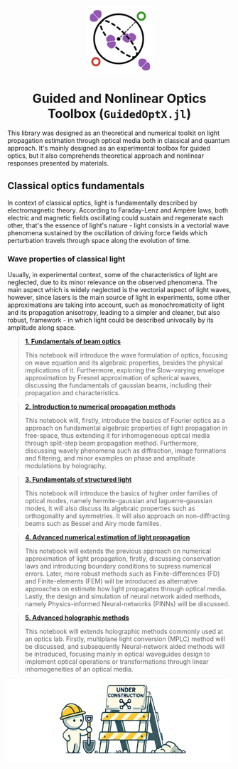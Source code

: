 <div align="center">

[
    <img src="../GuidedOptX-logo.jpeg" width="150">
](#---)

#   Guided and Nonlinear Optics Toolbox (`GuidedOptX.jl`)

</div>

This library was designed as an theoretical and numerical toolkit on light propagation estimation through optical media both in classical and quantum approach. It's mainly designed as an experimental toolbox for guided optics, but it also comprehends theoretical approach and nonlinear responses presented by materials.

##  Classical optics fundamentals

In context of classical optics, light is fundamentally described by electromagnetic theory. According to Faraday-Lenz and Ampère laws, both electric and magnetic fields oscillating could sustain and regenerate each other, that's the essence of light's nature - light consists in a vectorial wave phenomena sustained by the oscillation of driving force fields which perturbation travels through space along the evolution of time.

### Wave properties of classical light

Usually, in experimental context, some of the characteristics of light are neglected, due to its minor relevance on the observed phenomena. The main aspect which is widely neglected is the vectorial aspect of light waves, however, since lasers is the main source of light in experiments, some other approximations are taking into account, such as monochromaticity of light and its propagation anisotropy, leading to a simpler and cleaner, but also robust, framework - in which light could be described univocally by its amplitude along space.

>   [**1. Fundamentals of beam optics**](./1.classical-optics/1.fundamentals-of-beam-optics.ipynb)
>   
>   This notebook will introduce the wave formulation of optics, focusing on wave equation and its algebraic properties, besides the physical implications of it. Furthermore, exploring the Slow-varying envelope approximation by Fresnel approximation of spherical waves, discussing the fundamentals of gaussian beams, including their propagation and characteristics.

>   [**2. Introduction to numerical propagation methods**](./1.classical-optics/2.introduction-to-numerical-propagation-methods.ipynb)
>
>   This notebook will, firstly, introduce the basics of Fourier optics as a approach on fundamental algebraic properties of light propagation in free-space, thus extending it for inhomogeneous optical media through split-step beam propagation method. Furthermore, discussing wavely phenomena such as diffraction, image formations and filtering, and minor examples on phase and amplitude modulations by holography.

>   [**3. Fundamentals of structured light**](./1.classical-optics/3.fundamentals-of-structured-light.ipynb)
>
>   This notebook will introduce the basics of higher order families of optical modes, namely hermite-gaussian and laguerre-gaussian modes, it will also discuss its algebraic properties such as orthogonality and symmetries. It will also approach on non-diffracting beams such as Bessel and Airy mode families.

>   [**4. Advanced numerical estimation of light propagation**](./1.classical-optics/4.advanced-numerical-estimation-of-light-propagation.ipynb)
>
>   This notebook will extends the previous approach on numerical approximation of light propagation, firstly, discussing conservation laws and introducing boundary conditions to supress numerical errors. Later, more robust methods such as Finite-differences (FD) and Finite-elements (FEM) will be introduced as alternative approaches on estimate how light propagates through optical media. Lastly, the design and simulation of neural network aided methods, namely Physics-informed Neural-networks (PINNs) will be discussed.

>   [**5. Advanced holographic methods**](./1.classical-optics/5.advanced-holographic-methods.ipynb)
>
>   This notebook will extends holographic methods commonly used at an optics lab. Firstly, multiplane light conversion (MPLC) method will be discussed, and subsequently Neural-network aided methods will be introduced, focusing mainly in optical waveguides design to implement optical operations or transformations through linear inhomogeneities of an optical media.

<!--
### Vectorial properties of classical light

### Fundamentals of nonlinear responses of materials

##  Quantum optics fundamentals

### Quantum states of light
-->

<div align = "center">

[![under construction](https://github.com/carlos-antunis-physics/carlos-antunis-physics/blob/main/assets/under-construction.png?raw=true)](#)


</div>

<!--
##  Published articles

>   [**GuidedOptX.jl: a numerical and theoretical toolbox for classical and quantum optics**](./articles/arXiv/0000-00001.ipynb)
>
>   **DOI:** [https://doi.org/10.48550/arXiv](https://doi.org/10.48550/arXiv)
>
>   This article presents a robust open-source Julia library designed for theoretical and numerical approach on optics. The toolkit provides a comprehensive suite of tools for simulating guided and nonlinear optics, in both classical and quantum regime. Its modular structure enables to analyze algebraic properties of optical modes and evaluate numerically their propagation through optical media with inhomogeneities and nonlinear responses, but also design waveguides to implement optical operations in a simple but robust way through neural networks. The library leverages Julia's performance and ease of use, offering interactive notebooks and extensible modules for rapid prototyping and advanced studies in photonics.

>   [**Physics-informed neural-network (PINN) aided design of Controlled-Not (CNOT) gate for classical structured light**](./articles/arXiv/0000-00002.ipynb)
>
>   **DOI:** [https://doi.org/](https://doi.org/)
>
>   This article presents a implementation of Controlled-X (cnot) gate using only classical optical fields, where qubits are both encoded on the Spatial Poincaré Sphere, as a superposition of orbital angular momentum (OAM) modes with $\pm 1$ units of angular momentum. We demonstrate how spatial mode transformation could be exploited to realize logic operations analogous to quantum gates classically.
-->